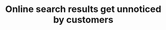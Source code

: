 ---
number: Hit or Miss
title: Online search results get unnoticed by customers
displayOrder: 2
type: stat
---